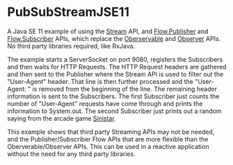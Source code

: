 # PubSubStreamJSE11
A Java SE 11 example of using the [Stream](https://docs.oracle.com/en/java/javase/11/docs/api/java.base/java/util/stream/Stream.html) API, and [Flow.Publisher](https://docs.oracle.com/en/java/javase/11/docs/api/java.base/java/util/concurrent/Flow.Publisher.html) and [Flow.Subscriber](https://docs.oracle.com/en/java/javase/11/docs/api/java.base/java/util/concurrent/Flow.Subscriber.html) APIs, which replace the [Oberservable](https://docs.oracle.com/en/java/javase/11/docs/api/java.base/java/util/Observable.html) and [Observer](https://docs.oracle.com/en/java/javase/11/docs/api/java.base/java/util/Observer.html) APIs. No third party libraries required, like RxJava.

The example starts a ServerSocket on port 9080, registers the Subscribers and then waits for HTTP Requests.  The HTTP Request headers are gathered and then sent to the Publisher where the Stream API is used to filter out the "User-Agent" header.  That line is then further processed and the "User-Agent: " is removed from the beginning of the line.  The remaining header information is sent to the Subscribers.  The first Subscriber just counts the number of "User-Agent" requests have come through and prints the information to System.out.  The second Subscriber just prints out a random saying from the arcade game [Sinistar](https://www.arcade-museum.com/game_detail.php?game_id=9553). 

This example shows that third party Streaming APIs may not be needed, and the Publisher/Subscriber Flow APIs that are more flexible than the Oberverable/Observer APIs.  This can be used in a reactive application without the need for any third party libraries.
